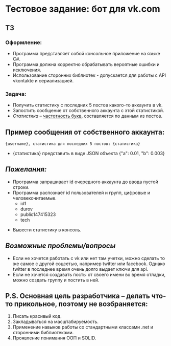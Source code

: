 # Тестовое задание: бот для vk.com

## ТЗ

### Оформление:
-	Программа представляет собой консольное приложение на языке C#.
-	Программа должна корректно обрабатывать вероятные ошибки и исключения.
-	Использование сторонних библиотек - допускается для работы с API vkontakte и сериализацией.

### Задача:
- Получить статистику с последних 5 постов какого-то аккаунта в vk.
- Запостить сообщение от собственного аккаунта с этой статистикой.
- *Статистика* – [частотность букв](https://ru.wikipedia.org/wiki/%D0%A7%D0%B0%D1%81%D1%82%D0%BE%D1%82%D0%BD%D0%BE%D1%81%D1%82%D1%8C), составляется по данным из постов.
 
## Пример сообщения от собственного аккаунта:
`{username}, статистика для последних 5 постов: {статистика}`
* {статистика} представить в виде JSON объекта {"a": 0.01, "b": 0.003}

## ***Пожелания:***
- 	Программа запрашивает id очередного аккаунта до ввода пустой строки.
- 	Программа распознаёт id пользователей и групп, цифровые и человекочитаемые.
    - id1
    - durov
    - public147415323
    - tech
* 	Вывести статистику в консоль.

## ***Возможные проблемы/вопросы***
- Если не хочется работать с vk или нет там учетки, можно сделать то же самое с другой соцсетью, например twitter или facebook. Однако twitter в последнее время очень долго выдает ключи для api.
- Если не хочется создавать посты от своего имени во время отладки, можно создать группу и постить в ней.

## P.S. Основная цель разработчика – делать что-то прикольное, поэтому не возбраняется: 
1. Писать красивый код.
2. Закладываться на масштабируемость.
3. Применение навыков работы со стандартными классами .net и сторонними библиотеками.
4. Проявление понимания ООП и SOLID.
